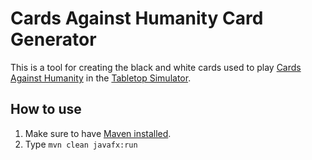 # Cards Against Humanity Card Generator
This is a tool for creating the black and white cards used to play [Cards Against Humanity](https://en.wikipedia.org/wiki/Cards_Against_Humanity) in the [Tabletop Simulator](https://store.steampowered.com/app/286160/Tabletop_Simulator/).

## How to use
1. Make sure to have [Maven installed](https://maven.apache.org/install.html).
2. Type ```mvn clean javafx:run```
